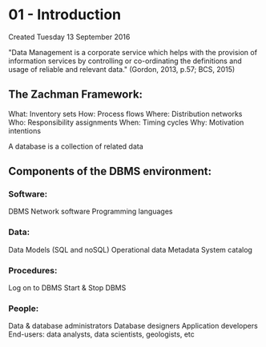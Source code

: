 # 01 - Introduction
Created Tuesday 13 September 2016


"Data Management is a corporate service which helps with the provision of information services by controlling or co-ordinating the definitions and usage of reliable and relevant data." (Gordon, 2013, p.57; BCS, 2015)


The Zachman Framework:
----------------------
What: Inventory sets
How: Process flows
Where: Distribution networks
Who: Responsibility assignments
When: Timing cycles
Why: Motivation intentions

A database is a collection of related data

Components of the DBMS environment:
-----------------------------------

### Software:
DBMS
Network software
Programming languages


### Data:
Data Models (SQL and noSQL)
Operational data
Metadata
System catalog


### Procedures:
Log on to DBMS
Start & Stop DBMS


### People:
Data & database administrators
Database designers
Application developers
End-users: data analysts, data scientists, geologists, etc


